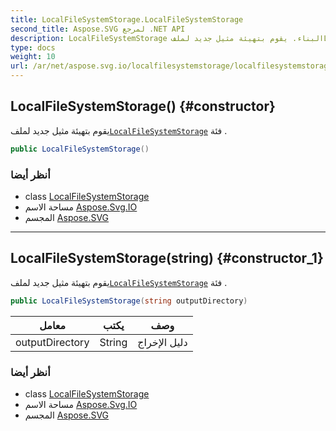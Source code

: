 ```yaml
---
title: LocalFileSystemStorage.LocalFileSystemStorage
second_title: Aspose.SVG لمرجع .NET API
description: LocalFileSystemStorage البناء. يقوم بتهيئة مثيل جديد لملفLocalFileSystemStorage فئة .
type: docs
weight: 10
url: /ar/net/aspose.svg.io/localfilesystemstorage/localfilesystemstorage/
---
```

## LocalFileSystemStorage() {#constructor}

يقوم بتهيئة مثيل جديد لملف[`LocalFileSystemStorage`](../) فئة .

```csharp
public LocalFileSystemStorage()
```

### أنظر أيضا

* class [LocalFileSystemStorage](../)
* مساحة الاسم [Aspose.Svg.IO](../../localfilesystemstorage/)
* المجسم [Aspose.SVG](../../../)

---

## LocalFileSystemStorage(string) {#constructor_1}

يقوم بتهيئة مثيل جديد لملف[`LocalFileSystemStorage`](../) فئة .

```csharp
public LocalFileSystemStorage(string outputDirectory)
```

| معامل | يكتب | وصف |
| --- | --- | --- |
| outputDirectory | String | دليل الإخراج |

### أنظر أيضا

* class [LocalFileSystemStorage](../)
* مساحة الاسم [Aspose.Svg.IO](../../localfilesystemstorage/)
* المجسم [Aspose.SVG](../../../)


